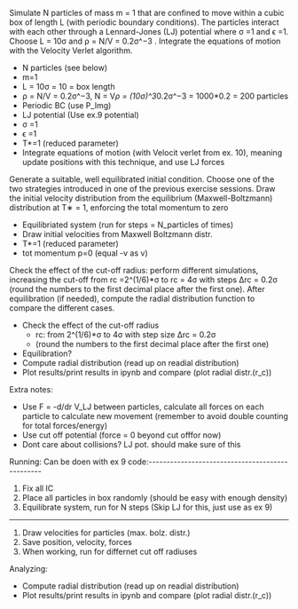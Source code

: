 Simulate N particles of mass m = 1 that are confined to move within a cubic box of length L (with periodic
boundary conditions). The particles interact with each other through a Lennard-Jones (LJ) potential
where σ =1 and ϵ =1. Choose L = 10σ and ρ = N/V = 0.2σ^−3
. Integrate the equations of motion with the
Velocity Verlet algorithm. 
- N particles (see below)
- m=1
- L = 10σ = 10 = box length 
- ρ = N/V = 0.2σ^−3, N = V*ρ = (10σ)^3*0.2σ^−3 = 1000*0.2 = 200 particles
- Periodic BC (use P_Img)
- LJ potential (Use ex.9 potential)
- σ =1
- ϵ =1
- T*=1 (reduced parameter)
- Integrate equations of motion (with Velocit verlet from ex. 10), meaning update positions with this technique, and use LJ forces


Generate a suitable, well equilibrated initial condition. Choose one of the two strategies introduced
in one of the previous exercise sessions. Draw the initial velocity distribution from the equilibrium
(Maxwell-Boltzmann) distribution at T∗ = 1, enforcing the total momentum to zero
- Equilibriated system (run for steps = N_particles of times)
- Draw initial velocities from Maxwell Boltzmann distr.
- T*=1 (reduced parameter)
- tot momentum p=0 (equal -v as v)



Check the effect of the cut-off radius: perform different simulations, increasing the cut-off from rc =2^(1/6)*σ to rc = 4σ with steps ∆rc = 0.2σ (round the numbers to the first decimal place after the first one). After equilibration (if needed), compute the radial distribution function to compare the different cases.
- Check the effect of the cut-off radius
  - rc: from 2^(1/6)*σ to 4σ with step size ∆rc = 0.2σ
  - (round the numbers to the first decimal place after the first one)
- Equilibration?
- Compute radial distribution (read up on readial distribution)
- Plot results/print results in ipynb and compare (plot radial distr.(r_c))


Extra notes:
- Use F = -d/dr V_LJ between particles, calculate all forces on each particle to calculate new movement (remember to avoid double counting for total forces/energy)
- Use cut off potential (force = 0 beyond cut offfor now)
- Dont care about collisions? LJ pot. should make sure of this

Running:
Can be doen with ex 9 code:------------------------------------------------
1. Fix all IC 
2. Place all particles in box randomly (should be easy with enough density)
3. Equilibrate system, run for N steps (Skip LJ for this, just use as ex 9)
---------------------------------------------------------------------------
1. Draw velocities for particles (max. bolz. distr.)
2. Save position, velocity, forces
3. When working, run for differnet cut off radiuses

Analyzing:
- Compute radial distribution (read up on readial distribution)
- Plot results/print results in ipynb and compare (plot radial distr.(r_c))